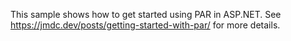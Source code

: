 This sample shows how to get started using PAR in ASP.NET. See https://jmdc.dev/posts/getting-started-with-par/ for more details.
